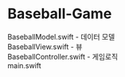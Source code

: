 # Baseball-Game

BaseballModel.swift - 데이터 모델  
BaseballView.swift - 뷰  
BaseballController.swift - 게임로직  
main.swift  

